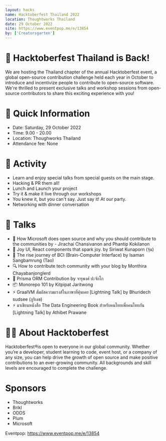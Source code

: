 ```yaml
---
layout: hacks
name: Hacktoberfest Thailand 2022
location: Thoughtworks Thailand
date: 29 October 2022
site: https://www.eventpop.me/e/13854
by: ['Creatorsgarten']
---
```


# 👾 Hacktoberfest Thailand is Back!
We are hosting the Thailand chapter of the annual Hacktoberfest event, a global open-source contribution challenge held each year in October to introduce and incentivize people to contribute to open-source software. We're thrilled to present exclusive talks and workshop sessions from open-source contributors to share this exciting experience with you!

# 👀 Quick Information
- Date: Saturday, 29 October 2022
- Time: 9.00 - 20.00
- Location: Thoughworks Thailand
- Attendance fee: None

# 🎃 Activity
- Learn and enjoy special talks from special guests on the main stage.
- Hacking & PR them all!
- Lunch and Launch your project
- Try it & make it live through our workshops
- You knew it, but you can't say. Just say it! At our party.
- Networking with dinner conversation

# 🎤 Talks
- 🚀 How Microsoft does open source and why you should contribute to the communities by - Jirachai Chansivanon and Phantip Kokilanon 
- 👾 Joy UI, React components that spark joy. by Siriwat Kunaporn (จุ้น)
- 🧠 The rise journey of BCI (Brain-Computer Interface) by Isaman Sangbamrung (Tao)
- 🔍 How to contribute tech community with your blog by Monthira Chayabanjonglerd
- 🔺 Prisma ORM Contribution by จารุพงศ์ ปะจักโก
- 📦 Monorepo 101 by Kitpipat Jaritwong
- ⚡️ GraalVM สัมผัสความแรงส์ในภาษาที่คุ้นเคย [Lightning Talk] by Bhuridech sudsee (ภูริเดช)
- ⚡️ มาเขียนหนังสือ The Data Engineering Book สำหรับคนไทยเพื่อคนไทยกัน [Lightning Talk] by Athibet Prawane

# 👨‍💻 About Hacktoberfest
Hacktoberfest®is open to everyone in our global community. Whether you’re a developer, student learning to code, event host, or a company of any size, you can help drive the growth of open source and make positive contributions to an ever-growing community. All backgrounds and skill levels are encouraged to complete the challenge.

# Sponsors
- Thoughtworks
- Brikl
- ODDS
- Plum
- Microsoft

Eventpop: <https://www.eventpop.me/e/13854>